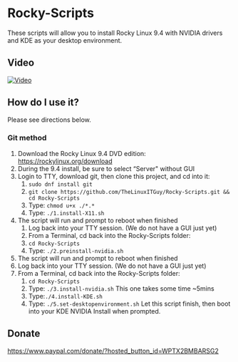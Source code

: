 # Rocky-Scripts
These scripts will allow you to install Rocky Linux 9.4 with NVIDIA drivers and KDE as your desktop environment. 

## Video
[![Video](https://img.youtube.com/vi/clZABizrxeM/maxresdefault.jpg)](https://youtu.be/clZABizrxeM)

## How do I use it?
Please see directions below.
### Git method
1. Download the Rocky Linux 9.4 DVD edition: https://rockylinux.org/download
2. During the 9.4 install, be sure to select “Server" without GUI
3. Login to TTY, download git, then clone this project, and cd into it: 
    1. `sudo dnf install git`
    2. `git clone https://github.com/TheLinuxITGuy/Rocky-Scripts.git && cd Rocky-Scripts`
    3. Type: `chmod u+x ./*.*`
    4. Type: `./1.install-X11.sh`
4. The script will run and prompt to reboot when finished
    1. Log back into your TTY session. (We do not have a GUI just yet)
    2. From a Terminal, cd back into the Rocky-Scripts folder: 
    3. `cd Rocky-Scripts`
    5. Type: `./2.preinstall-nvidia.sh`
5. The script will run and prompt to reboot when finished
6. Log back into your TTY session. (We do not have a GUI just yet)
7. From a Terminal, cd back into the Rocky-Scripts folder: 
    1. `cd Rocky-Scripts`
    2. Type: `./3.install-nvidia.sh` This one takes some time ~5mins
    3. Type:`./4.install-KDE.sh`
    4. Type: `./5.set-desktopenvironment.sh` Let this script finish, then boot into your KDE NVIDIA Install when prompted.

## Donate
https://www.paypal.com/donate/?hosted_button_id=WPTX2BMBARSG2
